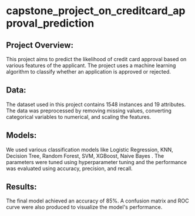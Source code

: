 # capstone_project_on_creditcard_approval_prediction

## Project Overview: 
This project aims to predict the likelihood of credit card approval based on various features of the applicant. The project uses a machine learning algorithm to classify whether an application is approved or rejected.

## Data: 
The dataset used in this project contains 1548 instances and 19 attributes. The data was preprocessed by removing missing values, converting categorical variables to numerical, and scaling the features.

## Models: 
We used various classification models like Logistic Regression, KNN, Decision Tree, Random Forest, SVM, XGBoost, Naive Bayes . The parameters were tuned using hyperparameter tuning and the performance was evaluated using accuracy, precision, and recall.

## Results: 
The final model achieved an accuracy of 85%. A confusion matrix and ROC curve were also produced to visualize the model's performance.

